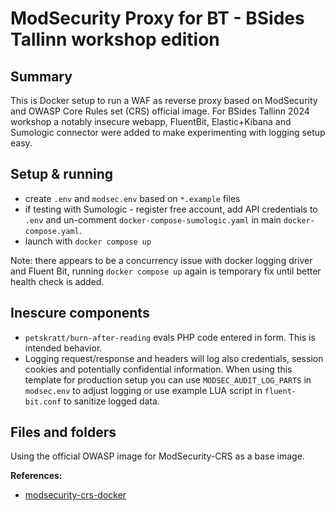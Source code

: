 # ModSecurity Proxy for BT - BSides Tallinn workshop edition

## Summary

This is Docker setup to run a WAF as reverse proxy based on ModSecurity and OWASP Core Rules set (CRS) official image.
For BSides
Tallinn 2024 workshop a notably insecure webapp, FluentBit, Elastic+Kibana and Sumologic connector were added to make
experimenting with logging setup easy.

## Setup & running

* create `.env` and `modsec.env` based on `*.example` files
* if testing with Sumologic - register free account, add API credentials to `.env` and
  un-comment `docker-compose-sumologic.yaml` in main `docker-compose.yaml`.
* launch with `docker compose up`

Note: there appears to be a concurrency issue with docker logging driver and Fluent Bit, running `docker compose up`
again is temporary fix until better health check is added.

## Inescure components

* `petskratt/burn-after-reading` evals PHP code entered in form. This is intended behavior.
* Logging request/response and headers will log also credentials, session cookies and potentially confidential
  information. When using this template for production setup you can use `MODSEC_AUDIT_LOG_PARTS` in `modsec.env` to
  adjust logging or use example LUA script in `fluent-bit.conf` to sanitize logged data.

## Files and folders

Using the official OWASP image for ModSecurity-CRS as a base image.

**References:**

* [modsecurity-crs-docker](https://github.com/coreruleset/modsecurity-crs-docker)

